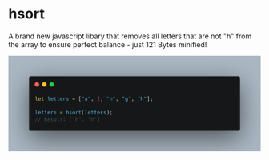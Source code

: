 # hsort
A brand new javascript libary that removes all letters that are not "h" from the array to ensure perfect balance - just 121 Bytes minified!

![Screenshot](https://raw.githubusercontent.com/ProgramistaZpolski/hsort/master/carbon(2).png)
